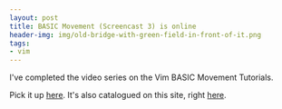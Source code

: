 ```yaml
---
layout: post
title: BASIC Movement (Screencast 3) is online
header-img: img/old-bridge-with-green-field-in-front-of-it.png
tags:
- vim
---
```

I've completed the video series on the Vim BASIC Movement Tutorials.

Pick it up <a href="http://vimeo.com/6216655">here</a>. It's also catalogued on this site, right <a href="http://www.derekwyatt.org/?page_id=9">here</a>.

